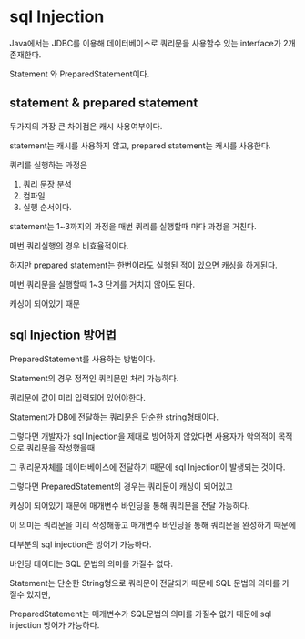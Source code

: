 # sql Injection
Java에서는 JDBC를 이용해 데이터베이스로 쿼리문을 사용할수 있는 interface가 2개 존재한다.

Statement 와 PreparedStatement이다.

## statement & prepared statement
두가지의 가장 큰 차이점은 캐시 사용여부이다.

statement는 캐시를 사용하지 않고, prepared statement는 캐시를 사용한다.

쿼리를 실행하는 과정은 
1. 쿼리 문장 분석
2. 컴파일
3. 실행
순서이다.

statement는 1~3까지의 과정을 매번 쿼리를 실행할때 마다 과정을 거친다.

매번 쿼리실행의 경우 비효율적이다.

하지만 prepared statement는 한번이라도 실행된 적이 있으면 캐싱을 하게된다.

매번 쿼리문을 실행할때 1~3 단계를 거치지 않아도 된다.

캐싱이 되어있기 때문

## sql Injection 방어법
PreparedStatement를 사용하는 방법이다.

Statement의 경우 정적인 쿼리문만 처리 가능하다.

쿼리문에 값이 미리 입력되어 있어야한다.

Statement가 DB에 전달하는 쿼리문은 단순한 string형태이다.

그렇다면 개발자가 sql Injection을 제대로 방어하지 않았다면 사용자가 악의적이 목적으로 쿼리문을 작성했을때

그 쿼리문자체를 데이터베이스에 전달하기 때문에 sql Injection이 발생되는 것이다.

그렇다면 PreparedStatement의 경우는 쿼리문이 캐싱이 되어있고

캐싱이 되어있기 때문에 매개변수 바인딩을 통해 쿼리문을 전달 가능하다.

이 의미는 쿼리문을 미리 작성해놓고 매개변수 바인딩을 통해 쿼리문을 완성하기 때문에 

대부분의 sql injection은 방어가 가능하다.

바인딩 데이터는 SQL 문법의 의미를 가질수 없다.

Statement는 단순한 String형으로 쿼리문이 전달되기 때문에 SQL 문법의 의미를 가질수 있지만,

PreparedStatement는 매개변수가 SQL문법의 의미를 가질수 없기 때문에 sql injection 방어가 가능하다.